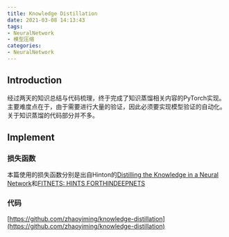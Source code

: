 ```yaml
---
title: Knowledge Distillation
date: 2021-03-08 14:13:43
tags:
- NeuralNetwork
- 模型压缩
categories: 
- NeuralNetwork
---
```


## Introduction

经过两天的知识总结与代码梳理，终于完成了知识蒸馏相关内容的PyTorch实现。主要难度点在于，由于需要进行大量的验证，因此必须要实现模型验证的自动化。关于知识蒸馏的代码部分并不多。

## Implement

### 损失函数

本篇使用的损失函数分别是出自Hinton的[Distilling the Knowledge in a Neural Network](https://arxiv.org/pdf/1503.02531.pdf)和[FITNETS: HINTS FORTHINDEEPNETS](https://arxiv.org/pdf/1412.6550.pdf)

### 代码

[https://github.com/zhaoyiming/knowledge-distillation](https://github.com/zhaoyiming/knowledge-distillation)